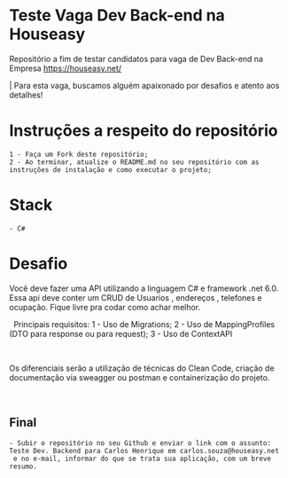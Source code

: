 # Teste Vaga Dev Back-end na Houseasy
Repositório a fim de testar candidatos para vaga de Dev Back-end na Empresa https://houseasy.net/

| Para esta vaga, buscamos alguém apaixonado por desafios e atento aos detalhes!


  # Instruções a respeito do repositório
  
    1 - Faça um Fork deste repositório;
    2 - Ao terminar, atualize o README.md no seu repositório com as instruções de instalação e como executar o projeto;
    
    
  # Stack
    
    - C#
    
  # Desafio
  
  
  Você deve fazer uma API utilizando a linguagem C# e framework .net 6.0.
  Essa api deve conter um CRUD de Usuarios , endereços , telefones e ocupação. Fique livre pra codar como achar melhor.

 
Principais requisitos:
 1 - Uso de Migrations;
 2 - Uso de MappingProfiles (DTO para response ou para request);
 3 - Uso de ContextAPI

 

Os diferenciais serão a utilização de técnicas do Clean Code, criação de documentação via sweagger ou postman e containerização do projeto.

                
           
   ## Final
                
    - Subir o repositório no seu Github e enviar o link com o assunto: Teste Dev. Backend para Carlos Henrique em carlos.souza@houseasy.net
     e no e-mail, informar do que se trata sua aplicação, com um breve resumo.
        
        
